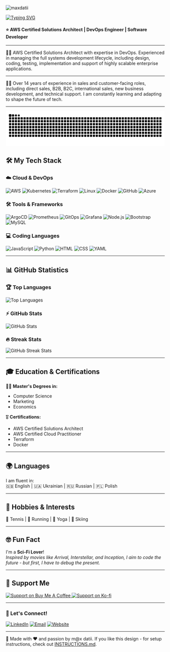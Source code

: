 <p align="left">
  <img src="https://komarev.com/ghpvc/?username=maxdatii&label=🤓%20Profile%20Views&color=1ABC9C&style=for-the-badge" alt="maxdatii" />
</p>

[![Typing SVG](https://readme-typing-svg.demolab.com?font=Fira+Code&weight=700&size=19&pause=1000&color=FE428E&width=435&lines=Hi+there!+I'm+Max.;Welcome+to+my+Worldl+of+Cloud+and+Code)](https://git.io/typing-svg)

#### ⭐ AWS Certified Solutions Architect | DevOps Engineer | Software Developer

---
👨‍🚀 AWS Certified Solutions Architect with expertise in DevOps. Experienced in managing the full systems development lifecycle, including design, coding, testing, implementation and support of highly scalable enterprise applications. 

---

🦸‍♂️ Over 14 years of experience in sales and customer-facing roles, including direct sales, B2B, B2C, international sales, new business development, and technical support. I am constantly learning and adapting to shape the future of tech.

---
<img src="https://raw.githubusercontent.com/maxdatii/maxdatii/output/snake.svg" alt="Snake animation" />

## 🛠️ My Tech Stack

### **☁️ Cloud & DevOps**
![AWS](https://img.shields.io/badge/AWS-%23FF9900.svg?style=for-the-badge&logo=amazon-aws&logoColor=white)
![Kubernetes](https://img.shields.io/badge/Kubernetes-%23326CE5.svg?style=for-the-badge&logo=kubernetes&logoColor=white)
![Terraform](https://img.shields.io/badge/Terraform-%23623CE4.svg?style=for-the-badge&logo=terraform&logoColor=white)
![Linux](https://img.shields.io/badge/Linux-%23FCC624.svg?style=for-the-badge&logo=linux&logoColor=black)
![Docker](https://img.shields.io/badge/Docker-%230db7ed.svg?style=for-the-badge&logo=docker&logoColor=white)
![GitHub](https://img.shields.io/badge/GitHub-%23181717.svg?style=for-the-badge&logo=github&logoColor=white)
![Azure](https://img.shields.io/badge/Microsoft%20Azure-%230078D4.svg?style=for-the-badge&logo=microsoft-azure&logoColor=white)

### **🛠️ Tools & Frameworks**
![ArgoCD](https://img.shields.io/badge/ArgoCD-%2317A2B8.svg?style=for-the-badge&logo=argo&logoColor=white)
![Prometheus](https://img.shields.io/badge/Prometheus-%23E6522C.svg?style=for-the-badge&logo=prometheus&logoColor=white)
![GitOps](https://img.shields.io/badge/GitOps-%231F6FEB.svg?style=for-the-badge&logo=git&logoColor=white)
![Grafana](https://img.shields.io/badge/Grafana-%23F46800.svg?style=for-the-badge&logo=grafana&logoColor=white)
![Node.js](https://img.shields.io/badge/Node.js-%23339933.svg?style=for-the-badge&logo=node.js&logoColor=white)
![Bootstrap](https://img.shields.io/badge/Bootstrap-%23563D7C.svg?style=for-the-badge&logo=bootstrap&logoColor=white)
![MySQL](https://img.shields.io/badge/MySQL-%234479A1.svg?style=for-the-badge&logo=mysql&logoColor=white)

### **💻 Coding Languages**
![JavaScript](https://img.shields.io/badge/JavaScript-%23F7DF1E.svg?style=for-the-badge&logo=javascript&logoColor=black)
![Python](https://img.shields.io/badge/Python-%233776AB.svg?style=for-the-badge&logo=python&logoColor=white)
![HTML](https://img.shields.io/badge/HTML-%23E34F26.svg?style=for-the-badge&logo=html5&logoColor=white)
![CSS](https://img.shields.io/badge/CSS-%231572B6.svg?style=for-the-badge&logo=css3&logoColor=white)
![YAML](https://img.shields.io/badge/YAML-%23000000.svg?style=for-the-badge&logo=yaml&logoColor=white)

---

## 📊 GitHub Statistics

### 🏆 Top Languages
<p align="left">
  <img src="https://github-readme-stats.vercel.app/api/top-langs?username=maxdatii&layout=compact&theme=radical&hide_border=true" alt="Top Languages" />
</p>

### ⚡ GitHub Stats
<p align="left">
  <img src="https://github-readme-stats.vercel.app/api?username=maxdatii&show_icons=true&theme=radical&hide_border=true" alt="GitHub Stats" />
</p>

### 🔥 Streak Stats
<p align="left">
  <img src="https://github-readme-streak-stats.herokuapp.com/?user=maxdatii&theme=radical&hide_border=true" alt="GitHub Streak Stats" />
</p>

---
## 🎓 Education & Certifications

👨‍🎓 **Master's Degrees in:**  
- Computer Science  
- Marketing  
- Economics  

🎖️ **Certifications:**  
- AWS Certified Solutions Architect  
- AWS Certified Cloud Practitioner  
- Terraform
- Docker

---

## 🌍 Languages

I am fluent in:  
🇬🇧 English | 🇺🇦 Ukrainian | 🇷🇺 Russian | 🇵🇱 Polish  

---

## 🏃 Hobbies & Interests

🎾 Tennis | 🏃 Running | 🧘 Yoga | 🎿 Skiing  

---

## 🤓 Fun Fact

I'm a **Sci-Fi Lover**!  
*Inspired by movies like Arrival, Interstellar, and Inception, I aim to code the future - but first, I have to debug the present.*

---

## 💖 Support Me

<p align="left">
  <a href="https://buymeacoffee.com/maxdat"> 
    <img src="https://cdn.buymeacoffee.com/buttons/v2/default-yellow.png" height="50" width="210" alt="Support on Buy Me A Coffee" />
  </a>
  <a href="https://ko-fi.com/maxdatii"> 
    <img src="https://cdn.ko-fi.com/cdn/kofi3.png?v=3" height="50" width="210" alt="Support on Ko-fi" />
  </a>
</p>

---

### 🤝 Let's Connect!
[![LinkedIn](https://img.shields.io/badge/LinkedIn-%230A66C2.svg?style=for-the-badge&logo=linkedin&logoColor=white)](https://www.linkedin.com/in/maxdatii/)
[![Email](https://img.shields.io/badge/Email-%23D14836.svg?style=for-the-badge&logo=gmail&logoColor=white)](mailto:maxdatjob@gmail.com)
[![Website](https://img.shields.io/badge/Website-%231ABC9C.svg?style=for-the-badge&logo=google-chrome&logoColor=white)](https://amistarcorp.com/)

---

🎨 Made with ❤️ and passion by m@x datii. If you like this design - for setup instructions, check out [INSTRUCTIONS.md](INSTRUCTIONS.md).

